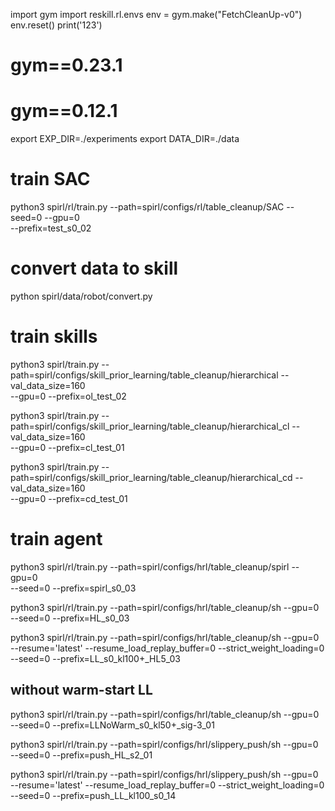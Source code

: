 import gym
import reskill.rl.envs
env = gym.make("FetchCleanUp-v0")
env.reset()
print('123')
# gym==0.23.1
# gym==0.12.1


export EXP_DIR=./experiments
export DATA_DIR=./data

# train SAC
python3 spirl/rl/train.py --path=spirl/configs/rl/table_cleanup/SAC --seed=0 --gpu=0 \
--prefix=test_s0_02

# convert data to skill
python spirl/data/robot/convert.py 

# train skills
python3 spirl/train.py --path=spirl/configs/skill_prior_learning/table_cleanup/hierarchical --val_data_size=160 \
--gpu=0 --prefix=ol_test_02

python3 spirl/train.py --path=spirl/configs/skill_prior_learning/table_cleanup/hierarchical_cl --val_data_size=160 \
--gpu=0 --prefix=cl_test_01

python3 spirl/train.py --path=spirl/configs/skill_prior_learning/table_cleanup/hierarchical_cd --val_data_size=160 \
--gpu=0 --prefix=cd_test_01

# train agent
python3 spirl/rl/train.py --path=spirl/configs/hrl/table_cleanup/spirl  --gpu=0 \
--seed=0 --prefix=spirl_s0_03

python3 spirl/rl/train.py --path=spirl/configs/hrl/table_cleanup/sh  --gpu=0 \
--seed=0 --prefix=HL_s0_03

python3 spirl/rl/train.py --path=spirl/configs/hrl/table_cleanup/sh  --gpu=0 \
--resume='latest' --resume_load_replay_buffer=0 --strict_weight_loading=0 \
--seed=0 --prefix=LL_s0_kl100+_HL5_03

## without warm-start LL
python3 spirl/rl/train.py --path=spirl/configs/hrl/table_cleanup/sh  --gpu=0 \
--seed=0 --prefix=LLNoWarm_s0_kl50+_sig-3_01 

<!-- ============= slippery push =================-->

python3 spirl/rl/train.py --path=spirl/configs/hrl/slippery_push/sh  --gpu=0 \
--seed=0 --prefix=push_HL_s2_01

python3 spirl/rl/train.py --path=spirl/configs/hrl/slippery_push/sh  --gpu=0 \
--resume='latest' --resume_load_replay_buffer=0 --strict_weight_loading=0 \
--seed=0 --prefix=push_LL_kl100_s0_14

